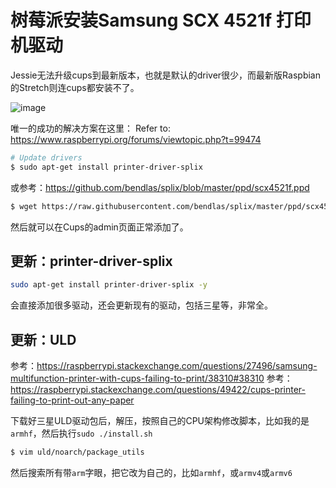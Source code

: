 # 树莓派安装Samsung SCX 4521f 打印机驱动

Jessie无法升级cups到最新版本，也就是默认的driver很少，而最新版Raspbian的Stretch则连cups都安装不了。

![image](https://user-images.githubusercontent.com/14041622/57983554-be181880-7a85-11e9-9c1b-14f37072551a.png)


唯一的成功的解决方案在这里：
Refer to: https://www.raspberrypi.org/forums/viewtopic.php?t=99474

```sh
# Update drivers
$ sudo apt-get install printer-driver-splix
```

或参考：https://github.com/bendlas/splix/blob/master/ppd/scx4521f.ppd
```sh
$ wget https://raw.githubusercontent.com/bendlas/splix/master/ppd/scx4521f.ppd
```

然后就可以在Cups的admin页面正常添加了。



## 更新：printer-driver-splix

```sh
sudo apt-get install printer-driver-splix -y
```

会直接添加很多驱动，还会更新现有的驱动，包括三星等，非常全。


## 更新：ULD

参考：https://raspberrypi.stackexchange.com/questions/27496/samsung-multifunction-printer-with-cups-failing-to-print/38310#38310
参考：https://raspberrypi.stackexchange.com/questions/49422/cups-printer-failing-to-print-out-any-paper

下载好三星ULD驱动包后，解压，按照自己的CPU架构修改脚本，比如我的是`armhf`，然后执行`sudo ./install.sh`

```sh
$ vim uld/noarch/package_utils
```
然后搜索所有带`arm`字眼，把它改为自己的，比如`armhf`，或`armv4`或`armv6`